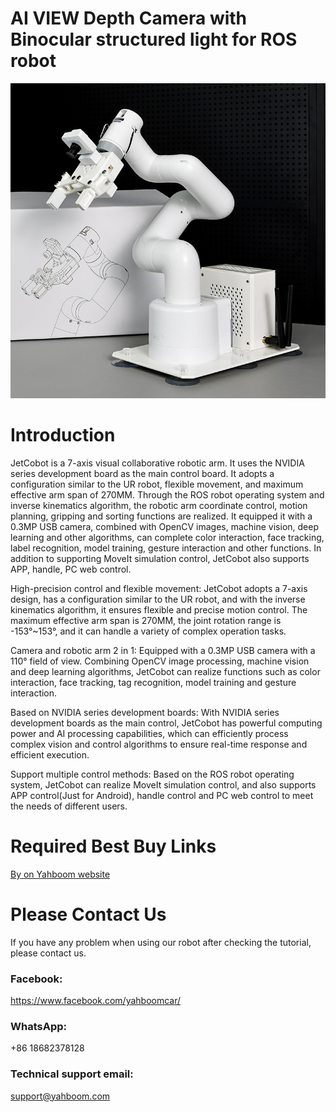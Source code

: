 # AI VIEW Depth Camera with Binocular structured light for ROS robot
![](https://github.com/YahboomTechnology/JetCobot/blob/main/JETCOBOT.jpg)
# Introduction
JetCobot is a 7-axis visual collaborative robotic arm. It uses the NVIDIA series development board as the main control board. It adopts a configuration similar to the UR robot, flexible movement, and maximum effective arm span of 270MM. Through the ROS robot operating system and inverse kinematics algorithm, the robotic arm coordinate control, motion planning, gripping and sorting functions are realized. It equipped it with a 0.3MP USB camera, combined with OpenCV images, machine vision, deep learning and other algorithms, can complete color interaction, face tracking, label recognition, model training, gesture interaction and other functions. In addition to supporting MoveIt simulation control, JetCobot also supports APP, handle, PC web control.

High-precision control and flexible movement: JetCobot adopts a 7-axis design, has a configuration similar to the UR robot, and with the inverse kinematics algorithm, it ensures flexible and precise motion control. The maximum effective arm span is 270MM, the joint rotation range is -153°~153°, and it can handle a variety of complex operation tasks.

Camera and robotic arm 2 in 1: Equipped with a 0.3MP USB camera with a 110° field of view. Combining OpenCV image processing, machine vision and deep learning algorithms, JetCobot can realize functions such as color interaction, face tracking, tag recognition, model training and gesture interaction.

Based on NVIDIA series development boards: With NVIDIA series development boards as the main control, JetCobot has powerful computing power and AI processing capabilities, which can efficiently process complex vision and control algorithms to ensure real-time response and efficient execution.

Support multiple control methods: Based on the ROS robot operating system, JetCobot can realize MoveIt simulation control, and also supports APP control(Just for Android), handle control and PC web control to meet the needs of different users.

# Required Best Buy Links
[By on Yahboom website](https://category.yahboom.net/products/jetcobot)

# Please Contact Us
If you have any problem when using our robot after checking the tutorial, please contact us.

### Facebook: 
https://www.facebook.com/yahboomcar/ 


### WhatsApp:
+86 18682378128

### Technical support email: 
support@yahboom.com

